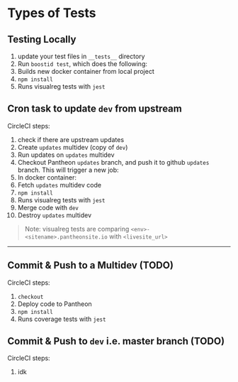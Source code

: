 
# Types of Tests

## Testing Locally
1. update your test files in `__tests__` directory
2. Run `boostid test`, which does the following:
  1. Builds new docker container from local project
  2. `npm install`
  3. Runs visualreg tests with `jest`

## Cron task to update `dev` from upstream
CircleCI steps:
1. check if there are upstream updates
2. Create `updates` multidev (copy of `dev`)
3. Run updates on `updates` multidev
4. Checkout Pantheon `updates` branch, and push it to github `updates` branch. This will trigger a new job:
5. In docker container:
6. Fetch `updates` multidev code
7. `npm install`
8. Runs visualreg tests with `jest`
9. Merge code with `dev`
10. Destroy `updates` multidev


> Note: visualreg tests are comparing `<env>-<sitename>.pantheonsite.io` with `<livesite_url>`

---

## Commit & Push to a Multidev (TODO)
CircleCI steps:
1. `checkout`
2. Deploy code to Pantheon
3. `npm install`
4. Runs coverage tests with `jest`

## Commit & Push to `dev` i.e. master branch (TODO)
CircleCI steps:
1. idk

